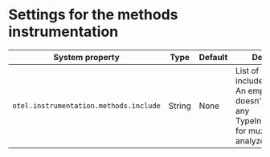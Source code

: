 # Settings for the methods instrumentation

| System property 	| Type 	| Default 	| Description 	|
|-----------------	|------	|---------	|-------------	|
| `otel.instrumentation.methods.include` | String| None | List of methods to include for tracing. An empty lists doesn't generate any TypeInstrumentation for muzzle to analyze. |
